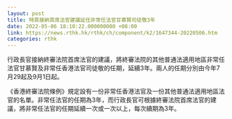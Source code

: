 ```yaml
---
layout: post
title: 特首接納首席法官建議延任非常任法官甘慕賢司徒敬3年
date: 2022-05-06 18:10:22.000000000 +08:00
link: https://news.rthk.hk/rthk/ch/component/k2/1647344-20220506.htm
categories: rthk
---
```


行政長官接納終審法院首席法官的建議，將終審法院的其他普通法適用地區非常任法官甘慕賢及非常任香港法官司徒敬的任期，延續3年。兩人的任期分別由今年7月29起及9月1日起。

《香港終審法院條例》規定設有一份非常任香港法官及一份其他普通法適用地區法官的名單。非常任法官的任期為3年，而行政長官可根據終審法院首席法官的建議，將非常任法官的任期延續一次或一次以上，每次續期為3年。
